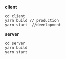 **client**
```
cd client
yarn build // production
yarn start  //development
```
**server**
```
cd server
yarn build
yarn start
```
